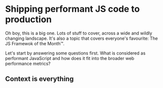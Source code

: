 # Shipping performant JS code to production

Oh boy, this is a big one. Lots of stuff to cover, across a wide and wildly changing landscape. It's also a topic that covers everyone's favourite: The JS Framewok of the Month™. 

Let's start by answering some questions first. What is considered as performant JavaScript and how does it fit into the broader web performance metrics?

## Context is everything 

<!--stackedit_data:
eyJoaXN0b3J5IjpbMTA2MDI1NDE3XX0=
-->